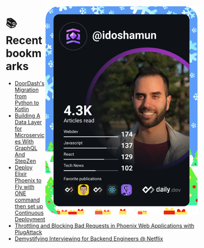 <a href="https://app.daily.dev/idoshamun"><img src="https://raw.githubusercontent.com/idoshamun/idoshamun/devcard/devcard.svg" align='right' width="400" alt="Ido Shamun's Dev Card"/></a>

# 📚 Recent bookmarks
<!-- BOOKMARKS:START -->
- [DoorDash&#39;s Migration from Python to Kotlin](https://app.daily.dev/posts/QAcLbXhEZ?utm_source=rss&utm_medium=bookmarks&utm_campaign=28849d86070e4c099c877ab6837c61f0)
- [Building A Data Layer for Microservices With GraphQL And StepZen](https://app.daily.dev/posts/crD6_HGes?utm_source=rss&utm_medium=bookmarks&utm_campaign=28849d86070e4c099c877ab6837c61f0)
- [Deploy Elixir Phoenix to Fly with ONE command then set up Continuous Deployment](https://app.daily.dev/posts/1nVprvSzS?utm_source=rss&utm_medium=bookmarks&utm_campaign=28849d86070e4c099c877ab6837c61f0)
- [Throttling and Blocking Bad Requests in Phoenix Web Applications with PlugAttack](https://app.daily.dev/posts/XRZEoiwOt?utm_source=rss&utm_medium=bookmarks&utm_campaign=28849d86070e4c099c877ab6837c61f0)
- [Demystifying Interviewing for Backend Engineers @ Netflix](https://app.daily.dev/posts/UllK0omu1?utm_source=rss&utm_medium=bookmarks&utm_campaign=28849d86070e4c099c877ab6837c61f0)
<!-- BOOKMARKS:END -->
